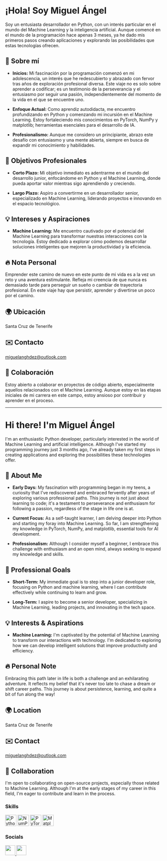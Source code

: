 # ¡Hola! Soy Miguel Ángel

Soy un entusiasta desarrollador en Python, con un interés particular en el mundo del Machine Learning y la inteligencia artificial. Aunque comencé en el mundo de la programación hace apenas 3 meses, ya he dado mis primeros pasos creando aplicaciones y explorando las posibilidades que estas tecnologías ofrecen.

## 🌟 Sobre mí

- **Inicios:** Mi fascinación por la programación comenzó en mi adolescencia, un interés que he redescubierto y abrazado con fervor tras años de exploración profesional diversa. Este viaje no es solo sobre aprender a codificar; es un testimonio de la perseverancia y el entusiasmo por seguir una pasión, independientemente del momento de la vida en el que se encuentre uno.
  
- **Enfoque Actual:** Como aprendiz autodidacta, me encuentro profundizando en Python y comenzando mi incursión en el Machine Learning. Estoy fortaleciendo mis conocimientos en PyTorch, NumPy y matplotlib; herramientas esenciales para el desarrollo de IA.

- **Profesionalismo:** Aunque me considero un principiante, abrazo este desafío con entusiasmo y una mente abierta, siempre en busca de expandir mi conocimiento y habilidades.

## 🚀 Objetivos Profesionales

- **Corto Plazo:** Mi objetivo inmediato es adentrarme en el mundo del desarrollo junior, enfocándome en Python y el Machine Learning, donde pueda aportar valor mientras sigo aprendiendo y creciendo.
  
- **Largo Plazo:** Aspiro a convertirme en un desarrollador senior, especializado en Machine Learning, liderando proyectos e innovando en el espacio tecnológico.

## 💡 Intereses y Aspiraciones

- **Machine Learning:** Me encuentro cautivado por el potencial del Machine Learning para transformar nuestras interacciones con la tecnología. Estoy dedicado a explorar cómo podemos desarrollar soluciones inteligentes que mejoren la productividad y la eficiencia.

## 🔥 Nota Personal

Emprender este camino de nuevo en este punto de mi vida es a la vez un reto y una aventura estimulante. Refleja mi creencia de que nunca es demasiado tarde para perseguir un sueño o cambiar de trayectoria profesional. En este viaje hay que persistir, aprender y divertirse un poco por el camino.

## 🌍 Ubicación

Santa Cruz de Tenerife

## ✉️ Contacto

miguelanghdez@outlook.com

## 🤝 Colaboración

Estoy abierto a colaborar en proyectos de código abierto, especialmente aquellos relacionados con el Machine Learning. Aunque estoy en las etapas iniciales de mi carrera en este campo, estoy ansioso por contribuir y aprender en el proceso.

---

# Hi there! I'm Miguel Ángel

I'm an enthusiastic Python developer, particularly interested in the world of Machine Learning and artificial intelligence. Although I've started my programming journey just 3 months ago, I've already taken my first steps in creating applications and exploring the possibilities these technologies offer.

## 🌟 About Me

- **Early Days:** My fascination with programming began in my teens, a curiosity that I've rediscovered and embraced fervently after years of exploring various professional paths. This journey is not just about learning to code; it's a testament to perseverance and enthusiasm for following a passion, regardless of the stage in life one is at.
  
- **Current Focus:** As a self-taught learner, I am delving deeper into Python and starting my foray into Machine Learning. So far, I am strengthening my knowledge in PyTorch, NumPy, and matplotlib, essential tools for AI development.

- **Professionalism:** Although I consider myself a beginner, I embrace this challenge with enthusiasm and an open mind, always seeking to expand my knowledge and skills.

## 🚀 Professional Goals

- **Short-Term:** My immediate goal is to step into a junior developer role, focusing on Python and machine learning, where I can contribute effectively while continuing to learn and grow.
  
- **Long-Term:** I aspire to become a senior developer, specializing in Machine Learning, leading projects, and innovating in the tech space.

## 💡 Interests & Aspirations

- **Machine Learning:** I'm captivated by the potential of Machine Learning to transform our interactions with technology. I'm dedicated to exploring how we can develop intelligent solutions that improve productivity and efficiency.

## 🔥 Personal Note

Embracing this path later in life is both a challenge and an exhilarating adventure. It reflects my belief that it's never too late to chase a dream or shift career paths. This journey is about persistence, learning, and quite a bit of fun along the way!

## 🌍 Location

Santa Cruz de Tenerife

## ✉️ Contact

miguelanghdez@outlook.com

## 🤝 Collaboration

I'm open to collaborating on open-source projects, especially those related to Machine Learning. Although I'm at the early stages of my career in this field, I'm eager to contribute and learn in the process.


### Skills
<p align="left">
  <a href="https://www.python.org/" target="_blank" rel="noreferrer"><img src="https://raw.githubusercontent.com/danielcranney/readme-generator/main/public/icons/skills/python-colored.svg" width="36" height="36" alt="Python" /></a>
  <a href="https://numpy.org/" target="_blank" rel="noreferrer"><img src="https://raw.githubusercontent.com/danielcranney/readme-generator/main/public/icons/skills/numpy-colored.svg" width="36" height="36" alt="NumPy" /></a>
  <a href="https://pytorch.org/" target="_blank" rel="noreferrer"><img src="https://raw.githubusercontent.com/danielcranney/readme-generator/main/public/icons/skills/pytorch-colored.svg" width="36" height="36" alt="PyTorch" /></a>
  <a href="https://matplotlib.org/" target="_blank" rel="noreferrer"><img src="https://raw.githubusercontent.com/danielcranney/readme-generator/main/public/icons/skills/matplotlib-colored.svg" width="36" height="36" alt="Matplotlib" /></a>
</p>
                    

### Socials

<p align="left">
  <a href="https://www.github.com/MiguelHdezMoreno" target="_blank" rel="noreferrer">
    <img src="https://raw.githubusercontent.com/danielcranney/readme-generator/main/public/icons/socials/github.svg" width="32" height="32" />
  </a>
  <a href="https://www.linkedin.com/in/miguel-angel-hernandez-moreno/" target="_blank" rel="noreferrer">
    <img src="https://raw.githubusercontent.com/danielcranney/readme-generator/main/public/icons/socials/linkedin.svg" width="32" height="32" />
  </a>
</p>

